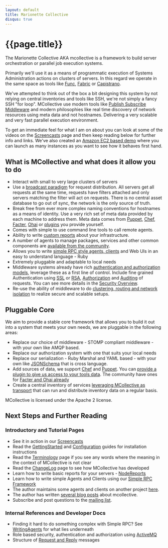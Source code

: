 ```yaml
---
layout: default
title: Marionette Collective
disqus: true
---
```

[Func]: https://fedorahosted.org/func/
[Fabric]: http://fabfile.org/
[Capistrano]: http://www.capify.org
[Publish Subscribe Middleware]: http://en.wikipedia.org/wiki/Publish/subscribe
[Screencasts]: /mcollective/screencasts.html
[Amazon EC2 based demo]: /mcollective/ec2demo.html
[broadcast paradigm]: /mcollective/reference/basic/messageflow.html
[UsingWithPuppet]: /mcollective/reference/integration/puppet.html
[UsingWithChef]: /mcollective/reference/integration/chef.html
[Facter]: http://code.google.com/p/mcollective-plugins/wiki/FactsRLFacter
[Ohai]: http://code.google.com/p/mcollective-plugins/wiki/FactsOpsCodeOhai
[WritingFactsPlugins]: /mcollective/reference/plugins/facts.html
[NodeReports]: /mcollective/reference/ui/nodereports.html
[PluginsSite]: http://code.google.com/p/mcollective-plugins/
[SimpleRPCIntroduction]: /mcollective/simplerpc/
[SecurityOverview]: /mcollective/security.html
[SecurityWithActiveMQ]: /mcollective/reference/integration/activemq_security.html
[SSLSecurityPlugin]: /mcollective/reference/plugins/security_ssl.html
[AESSecurityPlugin]: /mcollective/reference/plugins/security_aes.html
[SimpleRPCAuthorization]: /mcollective/simplerpc/authorization.html
[SimpleRPCAuditing]: /mcollective/simplerpc/auditing.html
[ActiveMQClusters]: /mcollective/reference/integration/activemq_clusters.html
[JSONSchema]: http://json-schema.org/
[Registration]: /mcollective/reference/plugins/registration.html
[GettingStarted]: /mcollective/reference/basic/gettingstarted.html
[Configuration]: /mcollective/reference/basic/configuration.html
[Terminology]: /mcollective/terminology.html
[devco]: http://www.devco.net/archives/tag/mcollective
[mcollective-users]: http://groups.google.com/group/mcollective-users
[WritingAgents]: /mcollective/reference/basic/basic_agent_and_client.html
[ActiveMQ]: /mcollective/reference/integration/activemq_security.html
[MessageFormat]: /mcollective/reference/basic/messageformat.html
[ChangeLog]: /mcollective/changelog.html

# {{page.title}}
The Marionette Collective AKA mcollective is a framework to build server
orchestration or parallel job execution systems.

Primarily we'll use it as a means of programmatic execution of Systems Administration
actions on clusters of servers.  In this regard we operate in the same space as tools
like [Func], [Fabric] or [Capistrano].

We've attempted to think out of the box a bit designing this system by not relying on
central inventories and tools like SSH, we're not simply a fancy SSH "for loop".  MCollective use modern tools like
[Publish Subscribe Middleware] and modern philosophies like real time discovery of network resources using meta data
and not hostnames.  Delivering a very scalable and very fast parallel execution environment.

To get an immediate feel for what I am on about you can look at some of the videos on the
[Screencasts] page and then keep reading below for further info and links.  We've also created an [Amazon EC2 based demo]
where you can launch as many instances as you want to see how it behaves first hand.

## What is MCollective and what does it allow you to do

 * Interact with small to very large clusters of servers
 * Use a [broadcast paradigm] for request distribution.  All servers get all requests at the same time, requests have
   filters attached and only servers matching the filter will act on requests.  There is no central asset database to
   go out of sync, the network is the only source of truth.
 * Break free from ever more complex naming conventions for hostnames as a means of identity.  Use a very
   rich set of meta data provided by each machine to address them.  Meta data comes from
   [Puppet][UsingWithPuppet], [Chef][UsingWithChef], [Facter], [Ohai] or [plugins][WritingFactsPlugins] you provide yourself.
 * Comes with simple to use command line tools to call remote agents.
 * Ability to write [custom reports][NodeReports] about your infrastructure.
 * A number of agents to manage packages, services and other common components are [available from
   the community][PluginsSite].
 * Allows you to write [simple RPC style agents, clients][SimpleRPCIntroduction] and Web UIs in an easy to understand language - Ruby
 * Extremely pluggable and adaptable to local needs
 * Middleware systems already have rich [authentication and authorization models][SecurityWithActiveMQ], leverage these as a first
   line of control.  Include fine grained Authentication using [SSL][SSLSecurityPlugin] or [RSA][AESSecurityPlugin], [Authorization][SimpleRPCAuthorization] and
   [Auditing][SimpleRPCAuditing] of requests.  You can see more details in the [Security Overview][SecurityOverview].
 * Re-use the ability of middleware to do [clustering, routing and network isolation][ActiveMQClusters]
   to realize secure and scalable setups.

## Pluggable Core
We aim to provide a stable core framework that allows you to build it out into a system that meets
your own needs, we are pluggable in the following areas:

 * Replace our choice of middleware - STOMP compliant middleware - with your own like AMQP based.
 * Replace our authorization system with one that suits your local needs
 * Replace our serialization - Ruby Marshal and YAML based - with your own like [JSONSchema] that is cross language.
 * Add sources of data, we support [Chef][UsingWithChef] and [Puppet][UsingWithPuppet].   You can
   [provide a plugin to give us access to your tools data][WritingFactsPlugins].
   The community have ones for [Facter and Ohai already][PluginsSite]
 * Create a central inventory of services [leveraging MCollective as transport][Registration]
   that can run and distribute inventory data on a regular basis.

MCollective is licensed under the Apache 2 license.

## Next Steps and Further Reading

### Introductory and Tutorial Pages
 * See it in action in our [Screencasts]
 * Read the [GettingStarted] and [Configuration] guides for installation instructions
 * Read the [Terminology] page if you see any words where the meaning in the context of MCollective is not clear
 * Read the [ChangeLog] page to see how MCollective has developed
 * Learn how to write basic reports for your servers - [NodeReports]
 * Learn how to write simple Agents and Clients using our [Simple RPC Framework][SimpleRPCIntroduction]
 * The author maintains some agents and clients on another project [here][PluginsSite].
 * The author has written [several blog posts][devco] about mcollective.
 * Subscribe and post questions to the [mailing list][mcollective-users].

### Internal References and Developer Docs
 * Finding it hard to do something complex with Simple RPC? See [WritingAgents] for what lies underneath
 * Role based security, authentication and authorization using [ActiveMQ]
 * Structure of [Request and Reply][MessageFormat] messages

